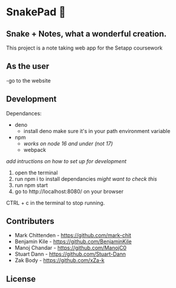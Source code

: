 # SnakePad 🐍

## Snake + Notes, what a wonderful creation.
This project is a note taking web app for the Setapp coursework

## As the user
-go to the website

## Development 
Dependances:
- deno
    - install deno make sure it's in your path environment variable
- npm
    - *works on node 16 and under (not 17)*
    - webpack

*add intructions on how to set up for development*
1. open the terminal
2. run npm i 
    to install dependancies *might want to check this*
3. run npm start
4. go to http://localhost:8080/ on your browser

CTRL + c in the terminal to stop running.

## Contributers

- Mark Chittenden - https://github.com/mark-chit
- Benjamin Kile - https://github.com/BenjaminKile
- Manoj Chandar - https://github.com/ManojC0
- Stuart Dann - https://github.com/Stuart-Dann
- Zak Body - https://github.com/xZa-k


## License
